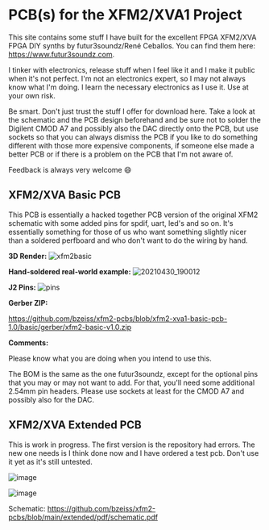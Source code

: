 # PCB(s) for the XFM2/XVA1 Project

This site contains some stuff I have built for the excellent FPGA XFM2/XVA FPGA DIY synths by futur3soundz/René Ceballos. You can find them here: https://www.futur3soundz.com.

I tinker with electronics, release stuff when I feel like it and I make it public when it's not perfect. I'm not an electronics expert, so I may not always know what I'm doing. I learn the necessary electronics as I use it. Use at your own risk.

Be smart. Don't just trust the stuff I offer for download here. Take a look at the schematic and the PCB design beforehand and be sure not to solder the Digilent CMOD A7 and possibly also the DAC directly onto the PCB, but use sockets so that you can always dismiss the PCB if you like to do something different with those more expensive components, if someone else made a better PCB or if there is a problem on the PCB that I'm not aware of.

Feedback is always very welcome 😄

## XFM2/XVA Basic PCB

This PCB is essentially a hacked together PCB version of the original XFM2 schematic with some added pins for spdif, uart, led's and so on. It's essentially something for those of us who want something slightly nicer than a soldered perfboard and who don't want to do the wiring by hand.

**3D Render:**
![xfm2basic](https://user-images.githubusercontent.com/884834/114622434-3efde000-9cae-11eb-929d-81e718634022.jpg)

**Hand-soldered real-world example:**
![20210430_190012](https://user-images.githubusercontent.com/884834/116729936-1d0f9780-a9e8-11eb-9ad4-8c1d015c8f70.jpg)

**J2 Pins:**
![pins](https://user-images.githubusercontent.com/884834/116730545-eab26a00-a9e8-11eb-8fc8-ce8dbab01ab6.png)

**Gerber ZIP:**

https://github.com/bzeiss/xfm2-pcbs/blob/xfm2-xva1-basic-pcb-1.0/basic/gerber/xfm2-basic-v1.0.zip

**Comments:**

Please know what you are doing when you intend to use this.

The BOM is the same as the one futur3soundz, except for the optional pins that you may or may not want to add. For that, you'll need some additional 2.54mm pin headers. Please use sockets at least for the CMOD A7 and possibly also for the DAC.

## XFM2/XVA Extended PCB
This is work in progress. The first version is the repository had errors. The new one needs is I think done now and I have ordered a test pcb. Don't use it yet as it's still untested.

![image](https://user-images.githubusercontent.com/884834/123553683-003fd800-d77d-11eb-9ecb-b90e794388ec.png)

![image](https://user-images.githubusercontent.com/884834/123553788-8e1bc300-d77d-11eb-8298-3ce04cf766a5.png)

Schematic: https://github.com/bzeiss/xfm2-pcbs/blob/main/extended/pdf/schematic.pdf
